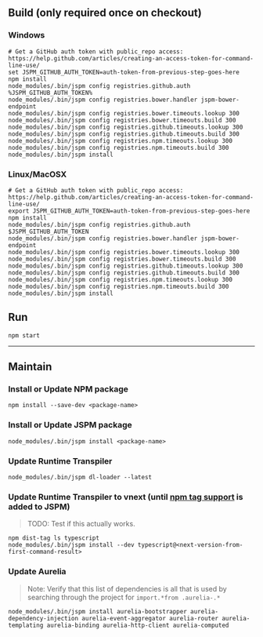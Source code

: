 ## Build (only required once on checkout)
### Windows
```
# Get a GitHub auth token with public_repo access: https://help.github.com/articles/creating-an-access-token-for-command-line-use/
set JSPM_GITHUB_AUTH_TOKEN=auth-token-from-previous-step-goes-here
npm install
node_modules/.bin/jspm config registries.github.auth %JSPM_GITHUB_AUTH_TOKEN%
node_modules/.bin/jspm config registries.bower.handler jspm-bower-endpoint
node_modules/.bin/jspm config registries.bower.timeouts.lookup 300
node_modules/.bin/jspm config registries.bower.timeouts.build 300
node_modules/.bin/jspm config registries.github.timeouts.lookup 300
node_modules/.bin/jspm config registries.github.timeouts.build 300
node_modules/.bin/jspm config registries.npm.timeouts.lookup 300
node_modules/.bin/jspm config registries.npm.timeouts.build 300
node_modules/.bin/jspm install
```
### Linux/MacOSX
```
# Get a GitHub auth token with public_repo access: https://help.github.com/articles/creating-an-access-token-for-command-line-use/
export JSPM_GITHUB_AUTH_TOKEN=auth-token-from-previous-step-goes-here
npm install
node_modules/.bin/jspm config registries.github.auth $JSPM_GITHUB_AUTH_TOKEN
node_modules/.bin/jspm config registries.bower.handler jspm-bower-endpoint
node_modules/.bin/jspm config registries.bower.timeouts.lookup 300
node_modules/.bin/jspm config registries.bower.timeouts.build 300
node_modules/.bin/jspm config registries.github.timeouts.lookup 300
node_modules/.bin/jspm config registries.github.timeouts.build 300
node_modules/.bin/jspm config registries.npm.timeouts.lookup 300
node_modules/.bin/jspm config registries.npm.timeouts.build 300
node_modules/.bin/jspm install
```

## Run
```
npm start
```

---
## Maintain

### Install or Update NPM package
```
npm install --save-dev <package-name>
```

### Install or Update JSPM package
```
node_modules/.bin/jspm install <package-name>
```

### Update Runtime Transpiler
```
node_modules/.bin/jspm dl-loader --latest
```

### Update Runtime Transpiler to vnext (until [npm tag support](https://github.com/jspm/npm/issues/61) is added to JSPM)
> TODO: Test if this actually works.

```
npm dist-tag ls typescript
node_modules/.bin/jspm install --dev typescript@<next-version-from-first-command-result>
```

### Update Aurelia
> Note: Verify that this list of dependencies is all that is used by searching through the project for `import.*from .aurelia-.*`

```
node_modules/.bin/jspm install aurelia-bootstrapper aurelia-dependency-injection aurelia-event-aggregator aurelia-router aurelia-templating aurelia-binding aurelia-http-client aurelia-computed
```
